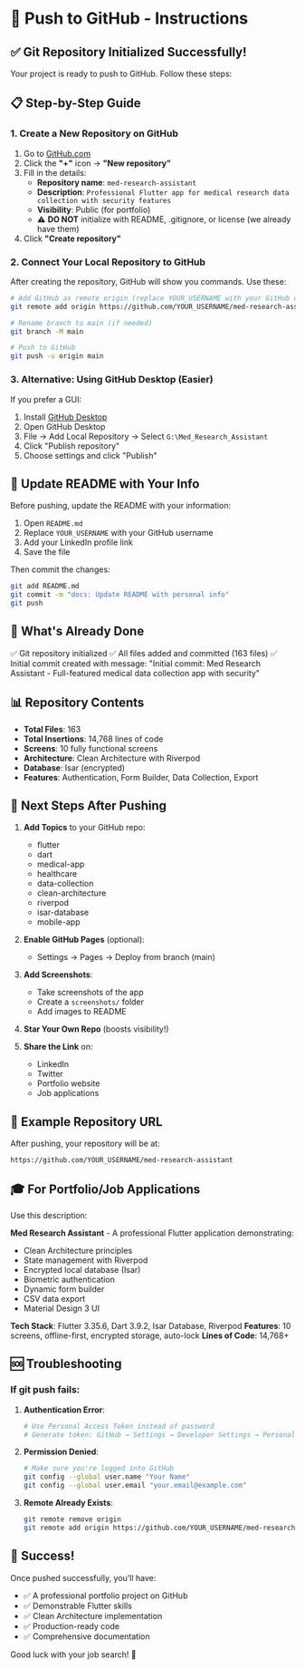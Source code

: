 # 🚀 Push to GitHub - Instructions

## ✅ Git Repository Initialized Successfully!

Your project is ready to push to GitHub. Follow these steps:

## 📋 Step-by-Step Guide

### 1. Create a New Repository on GitHub

1. Go to [GitHub.com](https://github.com)
2. Click the **"+"** icon → **"New repository"**
3. Fill in the details:
   - **Repository name**: `med-research-assistant`
   - **Description**: `Professional Flutter app for medical research data collection with security features`
   - **Visibility**: Public (for portfolio)
   - ⚠️ **DO NOT** initialize with README, .gitignore, or license (we already have them)
4. Click **"Create repository"**

### 2. Connect Your Local Repository to GitHub

After creating the repository, GitHub will show you commands. Use these:

```bash
# Add GitHub as remote origin (replace YOUR_USERNAME with your GitHub username)
git remote add origin https://github.com/YOUR_USERNAME/med-research-assistant.git

# Rename branch to main (if needed)
git branch -M main

# Push to GitHub
git push -u origin main
```

### 3. Alternative: Using GitHub Desktop (Easier)

If you prefer a GUI:

1. Install [GitHub Desktop](https://desktop.github.com/)
2. Open GitHub Desktop
3. File → Add Local Repository → Select `G:\Med_Research_Assistant`
4. Click "Publish repository"
5. Choose settings and click "Publish"

## 📝 Update README with Your Info

Before pushing, update the README with your information:

1. Open `README.md`
2. Replace `YOUR_USERNAME` with your GitHub username
3. Add your LinkedIn profile link
4. Save the file

Then commit the changes:
```bash
git add README.md
git commit -m "docs: Update README with personal info"
git push
```

## 🎯 What's Already Done

✅ Git repository initialized
✅ All files added and committed (163 files)
✅ Initial commit created with message:
   "Initial commit: Med Research Assistant - Full-featured medical data collection app with security"

## 📊 Repository Contents

- **Total Files**: 163
- **Total Insertions**: 14,768 lines of code
- **Screens**: 10 fully functional screens
- **Architecture**: Clean Architecture with Riverpod
- **Database**: Isar (encrypted)
- **Features**: Authentication, Form Builder, Data Collection, Export

## 🔗 Next Steps After Pushing

1. **Add Topics** to your GitHub repo:
   - flutter
   - dart
   - medical-app
   - healthcare
   - data-collection
   - clean-architecture
   - riverpod
   - isar-database
   - mobile-app

2. **Enable GitHub Pages** (optional):
   - Settings → Pages → Deploy from branch (main)

3. **Add Screenshots**:
   - Take screenshots of the app
   - Create a `screenshots/` folder
   - Add images to README

4. **Star Your Own Repo** (boosts visibility!)

5. **Share the Link** on:
   - LinkedIn
   - Twitter
   - Portfolio website
   - Job applications

## 📱 Example Repository URL

After pushing, your repository will be at:
```
https://github.com/YOUR_USERNAME/med-research-assistant
```

## 🎓 For Portfolio/Job Applications

Use this description:

**Med Research Assistant** - A professional Flutter application demonstrating:
- Clean Architecture principles
- State management with Riverpod
- Encrypted local database (Isar)
- Biometric authentication
- Dynamic form builder
- CSV data export
- Material Design 3 UI

**Tech Stack**: Flutter 3.35.6, Dart 3.9.2, Isar Database, Riverpod
**Features**: 10 screens, offline-first, encrypted storage, auto-lock
**Lines of Code**: 14,768+

## 🆘 Troubleshooting

### If git push fails:

1. **Authentication Error**:
   ```bash
   # Use Personal Access Token instead of password
   # Generate token: GitHub → Settings → Developer Settings → Personal Access Tokens
   ```

2. **Permission Denied**:
   ```bash
   # Make sure you're logged into GitHub
   git config --global user.name "Your Name"
   git config --global user.email "your.email@example.com"
   ```

3. **Remote Already Exists**:
   ```bash
   git remote remove origin
   git remote add origin https://github.com/YOUR_USERNAME/med-research-assistant.git
   ```

## 🎉 Success!

Once pushed successfully, you'll have:
- ✅ A professional portfolio project on GitHub
- ✅ Demonstrable Flutter skills
- ✅ Clean Architecture implementation
- ✅ Production-ready code
- ✅ Comprehensive documentation

Good luck with your job search! 💪
